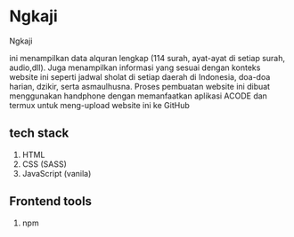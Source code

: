 # Ngkaji
Ngkaji 

ini menampilkan data alquran lengkap (114 surah, ayat-ayat di setiap surah, audio,dll). Juga menampilkan informasi yang sesuai dengan konteks website ini seperti jadwal sholat di setiap daerah di Indonesia, doa-doa harian, dzikir, serta asmaulhusna. Proses pembuatan website ini dibuat menggunakan handphone dengan memanfaatkan aplikasi ACODE dan termux untuk meng-upload website ini ke GitHub
## tech stack
1. HTML 
2. CSS (SASS)
3. JavaScript (vanila)

## Frontend tools 
1. npm

